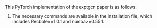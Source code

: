 This PyTorch implementation of the exptgcn paper is as follows:
1. The necessary commands are available in the installation file, which includes Recbole==1.0.1 and numba>=0.55.1.
